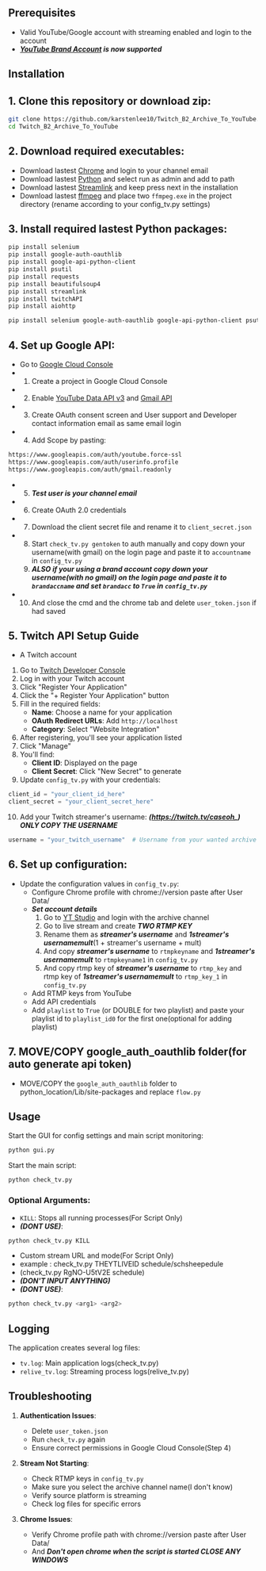 ## Prerequisites

- Valid YouTube/Google account with streaming enabled and login to the account
- ***[YouTube Brand Account](https://support.google.com/youtube/answer/7001996) is now supported***

## Installation

## 1. Clone this repository or download zip:
```bash
git clone https://github.com/karstenlee10/Twitch_B2_Archive_To_YouTube.git
cd Twitch_B2_Archive_To_YouTube
```

## 2. Download required executables:
- Download lastest [Chrome](https://chrome.google.com) and login to your channel email
- Download lastest [Python](https://www.python.org/downloads/) and select run as admin and add to path
- Download lastest [Streamlink](https://github.com/streamlink/windows-builds/releases) and keep press next in the installation
- Download lastest [ffmpeg](https://www.gyan.dev/ffmpeg/builds/) and place two `ffmpeg.exe` in the project directory (rename according to your config_tv.py settings)

## 3. Install required lastest Python packages:
```bash
pip install selenium
pip install google-auth-oauthlib
pip install google-api-python-client
pip install psutil
pip install requests
pip install beautifulsoup4
pip install streamlink
pip install twitchAPI
pip install aiohttp
```

```bash
pip install selenium google-auth-oauthlib google-api-python-client psutil requests beautifulsoup4 streamlink twitchAPI aiohttp
```

## 4. Set up Google API:
- Go to [Google Cloud Console](https://console.cloud.google.com)
- 1. Create a project in Google Cloud Console
- 2. Enable [YouTube Data API v3](https://console.cloud.google.com/apis/library/youtube.googleapis.com) and [Gmail API](https://console.cloud.google.com/apis/library/gmail.googleapis.com)
- 3. Create OAuth consent screen and User support and Developer contact information email as same email login
- 4. Add Scope by pasting:
```bash
https://www.googleapis.com/auth/youtube.force-ssl
https://www.googleapis.com/auth/userinfo.profile
https://www.googleapis.com/auth/gmail.readonly
```
- 5. ***Test user is your channel email***
- 6. Create OAuth 2.0 credentials
- 7. Download the client secret file and rename it to `client_secret.json`
- 8. Start `check_tv.py gentoken` to auth manually and copy down your username(with gmail) on the login page and paste it to `accountname` in `config_tv.py`
  9. ***ALSO if your using a brand account copy down your username(with no gmail) on the login page and paste it to `brandaccname` and set `brandacc` to `True` in `config_tv.py`***
- 10. And close the cmd and the chrome tab and delete `user_token.json` if had saved

## 5. Twitch API Setup Guide
- A Twitch account
1. Go to [Twitch Developer Console](https://dev.twitch.tv/console)
2. Log in with your Twitch account
3. Click "Register Your Application"
4. Click the "+ Register Your Application" button
5. Fill in the required fields:
   - **Name**: Choose a name for your application
   - **OAuth Redirect URLs**: Add `http://localhost`
   - **Category**: Select "Website Integration"
6. After registering, you'll see your application listed
7. Click "Manage"
8. You'll find:
   - **Client ID**: Displayed on the page
   - **Client Secret**: Click "New Secret" to generate
9. Update `config_tv.py` with your credentials:
```python
client_id = "your_client_id_here"
client_secret = "your_client_secret_here"
```
10. Add your Twitch streamer's username:
***(https://twitch.tv/caseoh_) ONLY COPY THE USERNAME***
```python
username = "your_twitch_username"  # Username from your wanted archive streamer
```

## 6. Set up configuration:
- Update the configuration values in `config_tv.py`:
  - Configure Chrome profile with chrome://version paste after User Data/
  - ***Set account details***
    1. Go to [YT Studio](https://studio.youtube.com) and login with the archive channel
    2. Go to live stream and create ***TWO RTMP KEY***
    3. Rename them as ***streamer's username*** and ***1streamer's usernamemult***(1 + streamer's username + mult)
    4. And copy ***streamer's username*** to `rtmpkeyname` and ***1streamer's usernamemult*** to `rtmpkeyname1` in `config_tv.py`
    5. And copy rtmp key of ***streamer's username*** to `rtmp_key` and rtmp key of ***1streamer's usernamemult*** to `rtmp_key_1` in `config_tv.py`
  - Add RTMP keys from YouTube
  - Add API credentials
  - Add `playlist` to `True` (or DOUBLE for two playlist) and paste your playlist id to `playlist_id0` for the first one(optional for adding playlist)

## 7. MOVE/COPY google_auth_oauthlib folder(for auto generate api token)
 - MOVE/COPY the `google_auth_oauthlib` folder to python_location/Lib/site-packages and replace `flow.py`

## Usage
Start the GUI for config settings and main script monitoring:
```bash
python gui.py
```

Start the main script:
```bash
python check_tv.py
```

### Optional Arguments:
- `KILL`: Stops all running processes(For Script Only)
- ***(DONT USE)***:
```bash
python check_tv.py KILL
```

- Custom stream URL and mode(For Script Only)
- example : check_tv.py THEYTLIVEID schedule/schsheepedule
- (check_tv.py RgNO-U5tV2E schedule)
- ***(DON'T INPUT ANYTHING)***
- ***(DONT USE)***:
```bash
python check_tv.py <arg1> <arg2>
```

## Logging

The application creates several log files:
- `tv.log`: Main application logs(check_tv.py)
- `relive_tv.log`: Streaming process logs(relive_tv.py)

## Troubleshooting

1. **Authentication Issues**:
   - Delete `user_token.json`
   - Run `check_tv.py` again
   - Ensure correct permissions in Google Cloud Console(Step 4)

2. **Stream Not Starting**:
   - Check RTMP keys in `config_tv.py`
   - Make sure you select the archive channel name(I don't know)
   - Verify source platform is streaming
   - Check log files for specific errors

3. **Chrome Issues**:
   - Verify Chrome profile path with chrome://version paste after User Data/
   - And ***Don't open chrome when the script is started CLOSE ANY WINDOWS***
